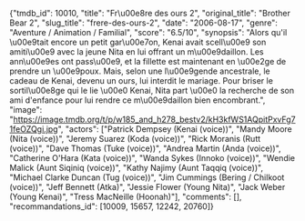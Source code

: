{"tmdb_id": 10010, "title": "Fr\u00e8re des ours 2", "original_title": "Brother Bear 2", "slug_title": "frere-des-ours-2", "date": "2006-08-17", "genre": "Aventure / Animation / Familial", "score": "6.5/10", "synopsis": "Alors qu'il \u00e9tait encore un petit gar\u00e7on, Kenai avait scell\u00e9 son amiti\u00e9 avec la jeune Nita en lui offrant un m\u00e9daillon. Les ann\u00e9es ont pass\u00e9, et la fillette est maintenant en \u00e2ge de prendre un \u00e9poux. Mais, selon une l\u00e9gende ancestrale, le cadeau de Kenai, devenu un ours, lui interdit le mariage. Pour briser le sortil\u00e8ge qui le lie \u00e0 Kenai, Nita part \u00e0 la recherche de son ami d'enfance pour lui rendre ce m\u00e9daillon bien encombrant.", "image": "https://image.tmdb.org/t/p/w185_and_h278_bestv2/kH3kfWS1AQpitPxvFg71feOZQgi.jpg", "actors": ["Patrick Dempsey (Kenai (voice))", "Mandy Moore (Nita (voice))", "Jeremy Suarez (Koda (voice))", "Rick Moranis (Rutt (voice))", "Dave Thomas (Tuke (voice))", "Andrea Martin (Anda (voice))", "Catherine O'Hara (Kata (voice))", "Wanda Sykes (Innoko (voice))", "Wendie Malick (Aunt Siqiniq (voice))", "Kathy Najimy (Aunt Taqqiq (voice))", "Michael Clarke Duncan (Tug (voice))", "Jim Cummings (Bering / Chilkoot (voice))", "Jeff Bennett (Atka)", "Jessie Flower (Young Nita)", "Jack Weber (Young Kenai)", "Tress MacNeille (Hoonah)"], "comments": [], "recommandations_id": [10009, 15657, 12242, 20760]}